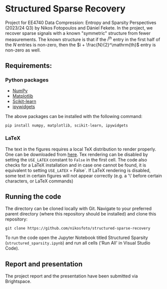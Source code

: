 # Structured Sparse Recovery

Project for EE4740 Data Compression: Entropy and Sparsity Perspectives (2023/24 Q3) by Nikos Fotopoulos and Dániel Fekete. In the project, we recover sparse signals with a known "symmetric" structure from fewer measurements. The known structure is that if the $i^\mathrm{th}$ entry in the first half of the $N$ entries is non-zero, then the $i + \frac{N}{2}^\mathrm{th}$ entry is non-zero as well.

## Requirements:

### Python packages
- [NumPy](https://pypi.org/project/numpy/ )
- [Matplotlib](https://pypi.org/project/matplotlib/)
- [Scikit-learn](https://pypi.org/project/scikit-learn/)
- [ipywidgets](https://pypi.org/project/ipywidgets/)

The above packages can be installed with the following command:

`pip install numpy, matplotlib, scikit-learn, ipywidgets`

### LaTeX

The text in the figures requires a local TeX distribution to render properly. One can be downloaded from [here](https://miktex.org/download). Tex rendering can be disabled by setting the `USE_LATEX` constant to `False` in the first cell. The code also checks for a LaTeX installation and in case one cannot be found, it is equivalent to setting `USE_LATEX` = False`. If LaTeX rendering is disabled, some text in certain figures will not appear correctly (e.g. a '\\' before certain characters, or LaTeX commands)

## Running the code

The directory can be cloned locally with Git. Navigate to your preferred parent directory (where this repository should be installed) and clone this repository:

`git clone https://github.com/nikosfoto/structured-sparse-recovery`

To run the code open the Jupyter Notebook titled Structured Sparsity (`structured_sparsity.ipynb`) and run all cells ('Run All' in Visual Studio Code).

## Report and presentation

The project report and the presentation have been submitted via Brightspace.